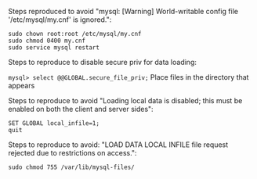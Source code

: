 Steps reproduced to avoid "mysql: [Warning] World-writable config file '/etc/mysql/my.cnf' is ignored.":
```
sudo chown root:root /etc/mysql/my.cnf
sudo chmod 0400 my.cnf
sudo service mysql restart
```

Steps to reproduce to disable secure priv for data loading:

```mysql> select @@GLOBAL.secure_file_priv;```
Place files in the directory that appears


Steps to reproduce to avoid "Loading local data is disabled; this must be enabled on both the client and server sides":
```
SET GLOBAL local_infile=1;
quit
```


Steps to reproduce to avoid: "LOAD DATA LOCAL INFILE file request rejected due to restrictions on access.":
```
sudo chmod 755 /var/lib/mysql-files/
```
